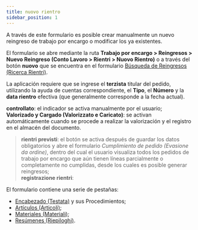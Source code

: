 ```yaml
---
title: nuovo rientro
sidebar_position: 1
---
```


A través de este formulario es posible crear manualmente un nuevo reingreso de trabajo por encargo o modificar los ya existentes.

El formulario se abre mediante la ruta **Trabajo por encargo > Reingresos > Nuevo Reingreso (Conto Lavoro > Rientri > Nuovo Rientro)** o a través del botón **nuovo** que se encuentra en el formulario [Búsqueda de Reingresos (Ricerca Rientri)](/docs/subcontractor/subcontractor-returns/search-returns).

La aplicación requiere que se ingrese el **terzista** titular del pedido, utilizando la ayuda de cuentas correspondiente, el **Tipo**, el **Número** y la **data rientro** efectiva (que generalmente corresponde a la fecha actual).

**controllato**: el indicador se activa manualmente por el usuario;  
**Valorizado y Cargado (Valorizzato e Caricato)**: se activan automáticamente cuando se procede a realizar la valorización y el registro en el almacén del documento.

> **rientri previsti**: el botón se activa después de guardar los datos obligatorios y abre el formulario *Cumplimiento de pedido (Evasione da ordine)*, dentro del cual el usuario visualiza todos los pedidos de trabajo por encargo que aún tienen líneas parcialmente o completamente no cumplidas, desde los cuales es posible generar reingresos;  
> **registrazione rientri**:

El formulario contiene una serie de pestañas:

- [Encabezado (Testata)](/docs/subcontractor/subcontractor-orders/insert-subcontractor-orders/header) y sus Procedimientos;  
- [Artículos (Articoli)](/docs/subcontractor/subcontractor-orders/insert-subcontractor-orders/items);  
- [Materiales (Materiali)](/docs/subcontractor/subcontractor-orders/insert-subcontractor-orders/materials);  
- [Resúmenes (Riepiloghi)](/docs/subcontractor/subcontractor-orders/insert-subcontractor-orders/summary).